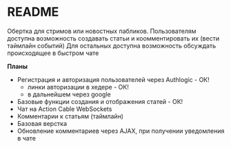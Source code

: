# README
Обертка для стримов или новостных пабликов. 
Пользователям доступна возможность создавать статьи и коомментировать их (вести таймлайн событий)
Для остальных доступна возможность обсуждать происходящее в быстром чате

**Планы**
* Регистрация и авторизация пользователей через Authlogiс - ОК!
  * линки авторизации в хедере - ОК!
  * в дальнейшем через google
* Базовые функции создания и отображения статей - ОК!
* Чат на Action Cable WebSockets
* Комментарии к статьям (таймлайн)
* Базовая верстка
* Обновление комментариев через AJAX, при получении уведомления в чате

